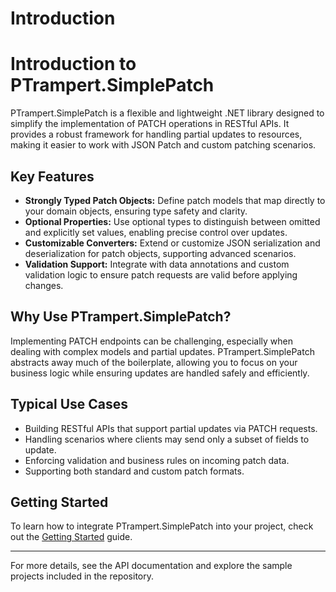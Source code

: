 # Introduction
# Introduction to PTrampert.SimplePatch

PTrampert.SimplePatch is a flexible and lightweight .NET library designed to simplify the implementation of PATCH operations in RESTful APIs. It provides a robust framework for handling partial updates to resources, making it easier to work with JSON Patch and custom patching scenarios.

## Key Features

- **Strongly Typed Patch Objects:** Define patch models that map directly to your domain objects, ensuring type safety and clarity.
- **Optional Properties:** Use optional types to distinguish between omitted and explicitly set values, enabling precise control over updates.
- **Customizable Converters:** Extend or customize JSON serialization and deserialization for patch objects, supporting advanced scenarios.
- **Validation Support:** Integrate with data annotations and custom validation logic to ensure patch requests are valid before applying changes.

## Why Use PTrampert.SimplePatch?

Implementing PATCH endpoints can be challenging, especially when dealing with complex models and partial updates. PTrampert.SimplePatch abstracts away much of the boilerplate, allowing you to focus on your business logic while ensuring updates are handled safely and efficiently.

## Typical Use Cases

- Building RESTful APIs that support partial updates via PATCH requests.
- Handling scenarios where clients may send only a subset of fields to update.
- Enforcing validation and business rules on incoming patch data.
- Supporting both standard and custom patch formats.

## Getting Started

To learn how to integrate PTrampert.SimplePatch into your project, check out the [Getting Started](getting-started.md) guide.

---

For more details, see the API documentation and explore the sample projects included in the repository.